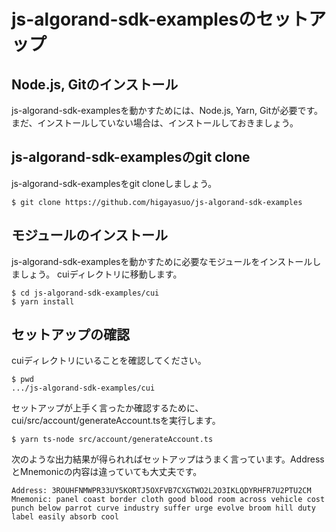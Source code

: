 # js-algorand-sdk-examplesのセットアップ

## Node.js, Gitのインストール
js-algorand-sdk-examplesを動かすためには、Node.js, Yarn, Gitが必要です。
まだ、インストールしていない場合は、インストールしておきましょう。

## js-algorand-sdk-examplesのgit clone
js-algorand-sdk-examplesをgit cloneしましょう。

```shell
$ git clone https://github.com/higayasuo/js-algorand-sdk-examples
```

## モジュールのインストール
js-algorand-sdk-examplesを動かすために必要なモジュールをインストールしましょう。
cuiディレクトリに移動します。
```shell
$ cd js-algorand-sdk-examples/cui
$ yarn install
```

## セットアップの確認
cuiディレクトリにいることを確認してください。
```
$ pwd
.../js-algorand-sdk-examples/cui
```

セットアップが上手く言ったか確認するために、cui/src/account/generateAccount.tsを実行します。
```
$ yarn ts-node src/account/generateAccount.ts
```
次のような出力結果が得られればセットアップはうまく言っています。AddressとMnemonicの内容は違っていても大丈夫です。
```
Address: 3ROUHFNMWPR33UY5KORTJ5OXFVB7CXGTWO2L2O3IKLQDYRHFR7U2PTU2CM
Mnemonic: panel coast border cloth good blood room across vehicle cost punch below parrot curve industry suffer urge evolve broom hill duty label easily absorb cool
```
